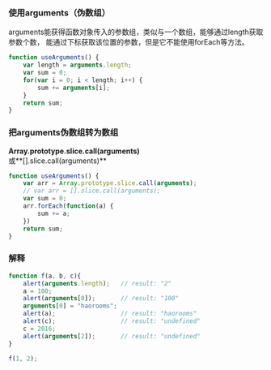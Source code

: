 ### 使用arguments（伪数组） <br>
arguments能获得函数对象传入的参数组，类似与一个数组，能够通过length获取参数个数，
能通过下标获取该位置的参数，但是它不能使用forEach等方法。 <br>
```javascript
function useArguments() {
    var length = arguments.length;
    var sum = 0;
    for(var i = 0; i < length; i++) {
        sum += arguments[i];
    }
    return sum;
}
```
### 把arguments伪数组转为数组
**Array.prototype.slice.call(arguments)** <br>
或**[].slice.call(arguments)**
```javascript
function useArguments() {
    var arr = Array.prototype.slice.call(arguments);
    // var arr = [].slice.call(arguments);
    var sum = 0;
    arr.forEach(function(a) {
        sum += a;
    })
    return sum;
}
```
### 解释
```javascript
function f(a, b, c){
    alert(arguments.length);   // result: "2"
    a = 100;
    alert(arguments[0]);       // result: "100"
    arguments[0] = "haorooms";
    alert(a);                  // result: "haorooms"
    alert(c);                  // result: "undefined"
    c = 2016;
    alert(arguments[2]);       // result: "undefined"
}

f(1, 2);
```
